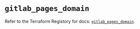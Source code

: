 # `gitlab_pages_domain`

Refer to the Terraform Registory for docs: [`gitlab_pages_domain`](https://registry.terraform.io/providers/gitlabhq/gitlab/16.1.0/docs/resources/pages_domain).
